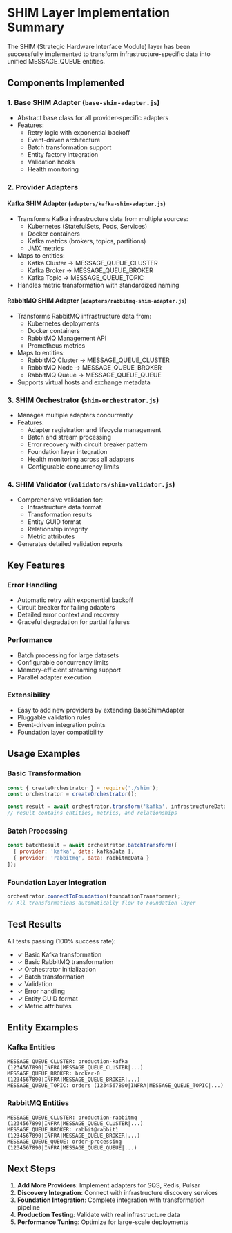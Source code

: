 # SHIM Layer Implementation Summary

The SHIM (Strategic Hardware Interface Module) layer has been successfully implemented to transform infrastructure-specific data into unified MESSAGE_QUEUE entities.

## Components Implemented

### 1. **Base SHIM Adapter** (`base-shim-adapter.js`)
- Abstract base class for all provider-specific adapters
- Features:
  - Retry logic with exponential backoff
  - Event-driven architecture
  - Batch transformation support
  - Entity factory integration
  - Validation hooks
  - Health monitoring

### 2. **Provider Adapters**

#### Kafka SHIM Adapter (`adapters/kafka-shim-adapter.js`)
- Transforms Kafka infrastructure data from multiple sources:
  - Kubernetes (StatefulSets, Pods, Services)
  - Docker containers
  - Kafka metrics (brokers, topics, partitions)
  - JMX metrics
- Maps to entities:
  - Kafka Cluster → MESSAGE_QUEUE_CLUSTER
  - Kafka Broker → MESSAGE_QUEUE_BROKER
  - Kafka Topic → MESSAGE_QUEUE_TOPIC
- Handles metric transformation with standardized naming

#### RabbitMQ SHIM Adapter (`adapters/rabbitmq-shim-adapter.js`)
- Transforms RabbitMQ infrastructure data from:
  - Kubernetes deployments
  - Docker containers
  - RabbitMQ Management API
  - Prometheus metrics
- Maps to entities:
  - RabbitMQ Cluster → MESSAGE_QUEUE_CLUSTER
  - RabbitMQ Node → MESSAGE_QUEUE_BROKER
  - RabbitMQ Queue → MESSAGE_QUEUE_QUEUE
- Supports virtual hosts and exchange metadata

### 3. **SHIM Orchestrator** (`shim-orchestrator.js`)
- Manages multiple adapters concurrently
- Features:
  - Adapter registration and lifecycle management
  - Batch and stream processing
  - Error recovery with circuit breaker pattern
  - Foundation layer integration
  - Health monitoring across all adapters
  - Configurable concurrency limits

### 4. **SHIM Validator** (`validators/shim-validator.js`)
- Comprehensive validation for:
  - Infrastructure data format
  - Transformation results
  - Entity GUID format
  - Relationship integrity
  - Metric attributes
- Generates detailed validation reports

## Key Features

### Error Handling
- Automatic retry with exponential backoff
- Circuit breaker for failing adapters
- Detailed error context and recovery
- Graceful degradation for partial failures

### Performance
- Batch processing for large datasets
- Configurable concurrency limits
- Memory-efficient streaming support
- Parallel adapter execution

### Extensibility
- Easy to add new providers by extending BaseShimAdapter
- Pluggable validation rules
- Event-driven integration points
- Foundation layer compatibility

## Usage Examples

### Basic Transformation
```javascript
const { createOrchestrator } = require('./shim');
const orchestrator = createOrchestrator();

const result = await orchestrator.transform('kafka', infrastructureData);
// result contains entities, metrics, and relationships
```

### Batch Processing
```javascript
const batchResult = await orchestrator.batchTransform([
  { provider: 'kafka', data: kafkaData },
  { provider: 'rabbitmq', data: rabbitmqData }
]);
```

### Foundation Layer Integration
```javascript
orchestrator.connectToFoundation(foundationTransformer);
// All transformations automatically flow to Foundation layer
```

## Test Results

All tests passing (100% success rate):
- ✓ Basic Kafka transformation
- ✓ Basic RabbitMQ transformation
- ✓ Orchestrator initialization
- ✓ Batch transformation
- ✓ Validation
- ✓ Error handling
- ✓ Entity GUID format
- ✓ Metric attributes

## Entity Examples

### Kafka Entities
```
MESSAGE_QUEUE_CLUSTER: production-kafka (1234567890|INFRA|MESSAGE_QUEUE_CLUSTER|...)
MESSAGE_QUEUE_BROKER: broker-0 (1234567890|INFRA|MESSAGE_QUEUE_BROKER|...)
MESSAGE_QUEUE_TOPIC: orders (1234567890|INFRA|MESSAGE_QUEUE_TOPIC|...)
```

### RabbitMQ Entities
```
MESSAGE_QUEUE_CLUSTER: production-rabbitmq (1234567890|INFRA|MESSAGE_QUEUE_CLUSTER|...)
MESSAGE_QUEUE_BROKER: rabbit@rabbit1 (1234567890|INFRA|MESSAGE_QUEUE_BROKER|...)
MESSAGE_QUEUE_QUEUE: order-processing (1234567890|INFRA|MESSAGE_QUEUE_QUEUE|...)
```

## Next Steps

1. **Add More Providers**: Implement adapters for SQS, Redis, Pulsar
2. **Discovery Integration**: Connect with infrastructure discovery services
3. **Foundation Integration**: Complete integration with transformation pipeline
4. **Production Testing**: Validate with real infrastructure data
5. **Performance Tuning**: Optimize for large-scale deployments